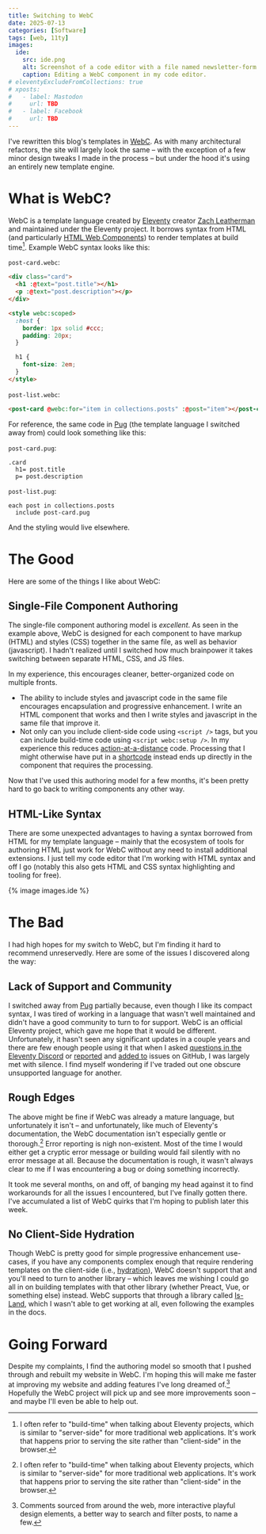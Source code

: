 ```yaml
---
title: Switching to WebC
date: 2025-07-13
categories: [Software]
tags: [web, 11ty]
images:
  ide:
    src: ide.png
    alt: Screenshot of a code editor with a file named newsletter-form.webc open. The code is syntax highlighted, even the custom form-control element in the middle of the page and the CSS styles at the bottom.
    caption: Editing a WebC component in my code editor.
# eleventyExcludeFromCollections: true
# xposts:
#   - label: Mastodon
#     url: TBD
#   - label: Facebook
#     url: TBD
---
```


I've rewritten this blog's templates in [WebC][]. As with many architectural refactors, the site will largely look the same – with the exception of a few minor design tweaks I made in the process – but under the hood it's using an entirely new template engine.

[WebC]: https://www.11ty.dev/docs/languages/webc/

# What is WebC?

WebC is a template language created by [Eleventy][] creator [Zach Leatherman][] and maintained under the Eleventy project. It borrows syntax from HTML (and particularly [HTML Web Components][]) to render templates at build time[^1]. Example WebC syntax looks like this:

[Eleventy]: https://www.11ty.dev/
[Zach Leatherman]: https://www.zachleat.com/
[HTML Web Components]: https://developer.mozilla.org/en-US/docs/Web/Web_Components

`post-card.webc`:

```html
<div class="card">
  <h1 :@text="post.title"></h1>
  <p :@text="post.description"></p>
</div>

<style webc:scoped>
  :host {
    border: 1px solid #ccc;
    padding: 20px;
  }

  h1 {
    font-size: 2em;
  }
</style>
```

`post-list.webc`:

```html
<post-card @webc:for="item in collections.posts" :@post="item"></post-card>
```

[^1]: I often refer to "build-time" when talking about Eleventy projects, which is similar to "server-side" for more traditional web applications. It's work that happens prior to serving the site rather than "client-side" in the browser.

For reference, the same code in [Pug][] (the template language I switched away from) could look something like this:

[Pug]: https://pugjs.org/

`post-card.pug`:

```pug
.card
  h1= post.title
  p= post.description
```

`post-list.pug`:

```pug
each post in collections.posts
  include post-card.pug
```

And the styling would live elsewhere.

# The Good

Here are some of the things I like about WebC:

## Single-File Component Authoring

The single-file component authoring model is *excellent*. As seen in the example above, WebC is designed for each component to have markup (HTML) and styles (CSS) together in the same file, as well as behavior (javascript). I hadn't realized until I switched how much brainpower it takes switching between separate HTML, CSS, and JS files.

In my experience, this encourages cleaner, better-organized code on multiple fronts.

* The ability to include styles and javascript code in the same file encourages encapsulation and progressive enhancement. I write an HTML component that works and then I write styles and javascript in the same file that improve it.
* Not only can you include client-side code using `<script />` tags, but you can include build-time code using `<script webc:setup />`. In my experience this reduces [action-at-a-distance][] code. Processing that I might otherwise have put in a [shortcode][] instead ends up directly in the component that requires the processing.

[action-at-a-distance]: https://en.wikipedia.org/wiki/Action_at_a_distance_(computer_programming)
[shortcode]: https://www.11ty.dev/docs/shortcodes/

Now that I've used this authoring model for a few months, it's been pretty hard to go back to writing components any other way.

## HTML-Like Syntax

There are some unexpected advantages to having a syntax borrowed from HTML for my template language – mainly that the ecosystem of tools for authoring HTML just work for WebC without any need to install additional extensions. I just tell my code editor that I'm working with HTML syntax and off I go (notably this also gets HTML and CSS syntax highlighting and tooling for free).

{% image images.ide %}

# The Bad

I had high hopes for my switch to WebC, but I'm finding it hard to recommend unreservedly. Here are some of the issues I discovered along the way:

## Lack of Support and Community

I switched away from [Pug][] partially because, even though I like its compact syntax, I was tired of working in a language that wasn't well maintained and didn't have a good community to turn to for support. WebC is an official Eleventy project, which gave me hope that it would be different. Unfortunately, it hasn't seen any significant updates in a couple years and there are few enough people using it that when I asked [questions in the Eleventy Discord](https://discord.com/channels/741017160297611315/1389794802928980020) or [reported](https://github.com/11ty/webc/issues/225) and [added to](https://github.com/11ty/webc/issues/214#issuecomment-2677064030) issues on GitHub, I was largely met with silence. I find myself wondering if I've traded out one obscure unsupported language for another.

## Rough Edges

The above might be fine if WebC was already a mature language, but unfortunately it isn't – and unfortunately, like much of Eleventy's documentation, the WebC documentation isn't especially gentle or thorough.[^1] Error reporting is nigh non-existent. Most of the time I would either get a cryptic error message or building would fail silently with no error message at all. Because the documentation is rough, it wasn't always clear to me if I was encountering a bug or doing something incorrectly.

[^1]: To his great credit, Leatherman puts a lot of emphasis on video tutorials, and watching [some of those](https://www.youtube.com/watch?v=p0wDUK0Z5Nw) *was* very instructive for me!

It took me several months, on and off, of banging my head against it to find workarounds for all the issues I encountered, but I've finally gotten there. I've accumulated a list of WebC quirks that I'm hoping to publish later this week.

## No Client-Side Hydration

Though WebC is pretty good for simple progressive enhancement use-cases, if you have any components complex enough that require rendering templates on the client-side (i.e., [hydration][]), WebC doesn't support that and you'll need to turn to another library – which leaves me wishing I could go all in on building templates with that other library (whether Preact, Vue, or something else) instead. WebC supports that through a library called [Is-Land](https://www.11ty.dev/docs/languages/webc/#use-with-is-land), which I wasn't able to get working at all, even following the examples in the docs.

[hydration]: https://web.dev/articles/rendering-on-the-web#hydration

# Going Forward

Despite my complaints, I find the authoring model so smooth that I pushed through and rebuilt my website in WebC. I'm hoping this will make me faster at improving my website and adding features I've long dreamed of.[^2] Hopefully the WebC project will pick up and see more improvements soon – and maybe I'll even be able to help out.

[^2]: Comments sourced from around the web, more interactive playful design elements, a better way to search and filter posts, to name a few.
